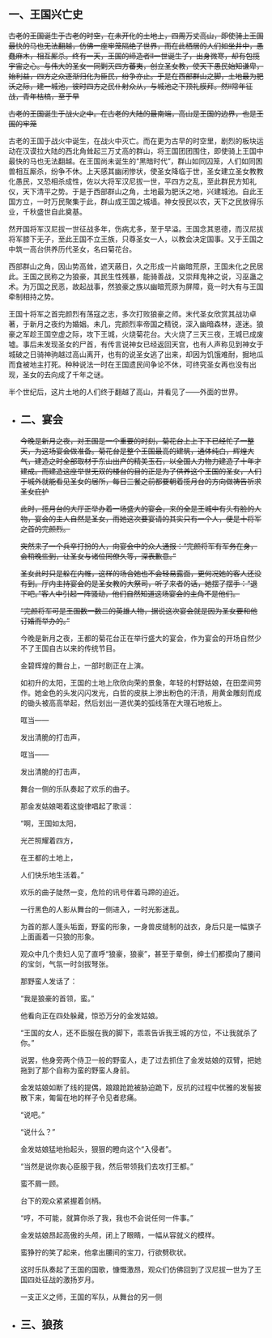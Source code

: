 ## 一、王国兴亡史

~~古老的王国诞生于古老的时空，在未开化的土地上，四周万丈高山，即使骑上王国最快的马也无法翻越，仿佛一座牢笼隔绝了世界，而在此栖居的人们如坐井中，愚蠢麻木，相互厮杀。终有一天，王国的缔造者ll一世诞生了，出身微寒，却有包揽宇宙之心。与伟大的圣女一同剿灭四方蕃夷，创立圣女教，使天下愚民始知谦卑，始利益，四方之众逐渐归化为臣民，纷争亦止。于是在西部群山之脚，土地最为肥沃之际，建一城池，彼时四方之民仆射众从，与城池之下顶礼膜拜。然ll常年征战，青年枯槁，至于早~~

~~古老的王国诞生于战火之中。在古老的大陆的最南端，高山是王国的边界，也是王国的牢笼~~

古老的王国于战火中诞生，在战火中灭亡。而在更为古早的时空里，剧烈的板块运动在汉谟拉大陆的西北角耸起三万丈高的群山，将王国团团围住，即使骑上王国中最快的马也无法翻越。在王国尚未诞生的“黑暗时代”，群山如同囚笼，人们如同困兽相互厮杀，纷争不休。上天感其幽闭惨状，使圣女降临于世，圣女建立圣女教教化愚民，又恐相杀成性，佐以大将军汉尼拔一世，平四方之乱，至此群民方知礼仪，天下清平之势。于是于西部群山之角，土地最为肥沃之地，兴建城池。自此王国方立，一时万民聚集于此，群山成王国之城墙。神女授民以农，天下之民放得乐业，千秋盛世自此奠基。

然开国将军汉尼拔一世征战多年，伤病尤多，至于早溢。王国念其恩德，而汉尼拔将军膝下无子，至此王国不立王族，只尊圣女一人，以教会决定国事。又于王国之中筑一高台供养历代圣女，名曰菊花台。

西部群山之角，因山势高耸，遮天蔽日，久之形成一片幽暗荒原，王国未化之民居此。王国之民称之为狼豪，其民生性残暴，能骑善战，又崇拜鬼神之说，习巫蛊之术。为万国之民恶，故起战事，然狼豪之族以幽暗荒原为屏障，竟一时大有与王国牵制相持之势。

王国十将军之首完颜烈有荡寇之志，多次打败狼豪之师。末代圣女欣赏其战功卓著，于新月之夜约为婚姻。未几，完颜烈率帝国之精锐，深入幽暗森林，遂迷。狼豪之军趁王国空虚之际，攻下王城，火烧菊花台。大火烧了三天三夜，王城已成废墟。事后未发现圣女的尸首，有传言说神女已经返回天宫，也有人声称见到神女于城破之日骑神驹越过高山离开，也有的说圣女逃了出来，却因为饥饿难耐，掘地瓜而食被地主打死。种种说法一时在王国遗民间争论不休，可终究圣女再也没有出现，圣女的去向成了千年之谜。

半个世纪后，这片土地的人们终于翻越了高山，并看见了——外面的世界。
- ## 二、宴会
  
  ~~今晚是新月之夜，对王国是一个重要的时刻，菊花台上上下下已经忙了一整天，为这场宴会做准备。菊花台是整个王国最高的建筑，通体纯白，辉煌大气，建造之时全部取材于东山出产的精美玉石，以全国人力物力建造了十年才建成。而建造这座举世无双的楼台的目的正是为了供养这个王国的圣女，人们于城外就能看见圣女的居所，每日三餐之前都要朝着揽月台的方向做祷告祈求圣女庇护~~
  
  ~~此时，揽月台的大厅正举办着一场盛大的宴会，来的全是王城中有头有脸的人物，宴会的主人自然是圣女，而她这次要宴请的其实只有一个人，便是十将军之首的完颜烈。~~
  
  ~~突然来了一个兵卒打扮的人，向宴会中的众人通报：“完颜将军有军务在身，会稍晚些到，让圣女与诸位同僚久等，深表歉意。”~~
  
  ~~圣女此时只是躲在内帷，这样的场合她也不会轻易露面，更何况她的客人还没有到。厅内主持宴会的是圣女教的大祭司，听了来者的话，她摆了摆手：“退下吧。”客人中引起一阵骚动，他们自然知道这场宴会的主角不是他们。~~
  
  ~~“完颜将军可是王国数一数二的英雄人物，据说这次宴会就是因为圣女要和他订婚而举办的。”~~
  
  今晚是新月之夜，王都的菊花台正在举行盛大的宴会，作为宴会的开场自然少不了王国自古以来的传统节目。
  
  金碧辉煌的舞台上，一部时剧正在上演。
  
  如初升的太阳，王国的土地上欣欣向荣的景象，年轻的村野姑娘，在田垄间劳作。她金色的头发闪闪发光，白哲的皮肤上渗出粉色的汗渍，用黄金雕刻而成的锄头被高高举起，然后划出一道优美的弧线落在大理石地板上。
  
  哐当——
  
  发出清脆的打击声，
  
  哐当——
  
  发出清脆的打击声，
  
  舞台一侧的乐队奏起了欢乐的曲子。
  
  那金发姑娘喝着这旋律唱起了歌谣：
  
  “啊，王国如太阳，
  
  光芒照耀着四方，
  
  在王都的土地上，
  
  人们快乐地生活着。”
  
  欢乐的曲子陡然一变，危险的讯号伴着马蹄的迫近。
  
  一行黑色的人影从舞台的一侧进入，一时光影迷乱。
  
  为首的那人蓬头垢面，野蛮的形象，一身兽皮缝制的战衣，身后只是一幅旗子上面画着一只狼的形象。
  
  观众中几个贵妇人见了直呼“狼豪，狼豪”，甚至于晕倒，绅士们都摸向了腰间的宝剑，气氛一时剑拔弩张。
  
  那野蛮人发话了：
  
  “我是狼豪的首领，蛮。”
  
  他看向正在四处躲藏，惊恐万分的金发姑娘。
  
  “王国的女人，还不臣服在我的脚下，乖乖告诉我王城的方位，不让我就杀了你。”
  
  说罢，他身旁两个侍卫一般的野蛮人，走了过去抓住了金发姑娘的双臂，把她拖到了那个自称为蛮的野蛮人身前。
  
  金发姑娘如断了线的提偶，踉踉跄跄被胁迫跪下，反抗的过程中优雅的发髻披散下来，匍匐在地的样子令见者悲痛。
  
  “说吧。”
  
  “说什么？”
  
  金发姑娘猛地抬起头，狠狠的瞪向这个“入侵者”。
  
  “当然是说你衷心臣服于我，然后带领我们去攻打王都。”
  
  蛮不屑一顾。
  
  台下的观众紧紧握着剑柄。
  
  “哼，不可能，就算你杀了我，我也不会说任何一件事。”
  
  金发姑娘昂起高傲的头颅，闭上了眼睛，一幅从容就义的模样。
  
  蛮狰狞的笑了起来，他拿出腰间的宝刀，行欲劈砍状。
  
  这时乐队奏起了王国的国歌，慷慨激昂，观众们仿佛回到了汉尼拔一世为了王国四处征战的激扬岁月。
  
  一支正义之师，王国的军队，从舞台的另一侧
- ## 三、狼孩